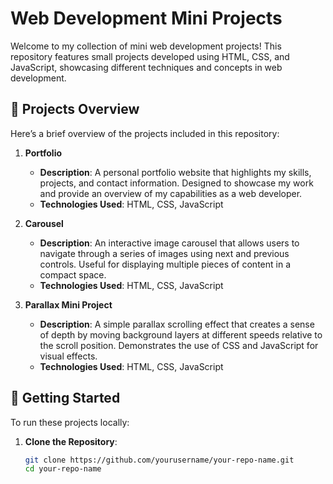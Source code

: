 # Web Development Mini Projects

Welcome to my collection of mini web development projects! This repository features small projects developed using HTML, CSS, and JavaScript, showcasing different techniques and concepts in web development.

## 📁 Projects Overview

Here’s a brief overview of the projects included in this repository:

1. **Portfolio**
   - **Description**: A personal portfolio website that highlights my skills, projects, and contact information. Designed to showcase my work and provide an overview of my capabilities as a web developer.
   - **Technologies Used**: HTML, CSS, JavaScript

2. **Carousel**
   - **Description**: An interactive image carousel that allows users to navigate through a series of images using next and previous controls. Useful for displaying multiple pieces of content in a compact space.
   - **Technologies Used**: HTML, CSS, JavaScript

3. **Parallax Mini Project**
   - **Description**: A simple parallax scrolling effect that creates a sense of depth by moving background layers at different speeds relative to the scroll position. Demonstrates the use of CSS and JavaScript for visual effects.
   - **Technologies Used**: HTML, CSS, JavaScript

## 🚀 Getting Started

To run these projects locally:

1. **Clone the Repository**:
   ```bash
   git clone https://github.com/yourusername/your-repo-name.git
   cd your-repo-name
